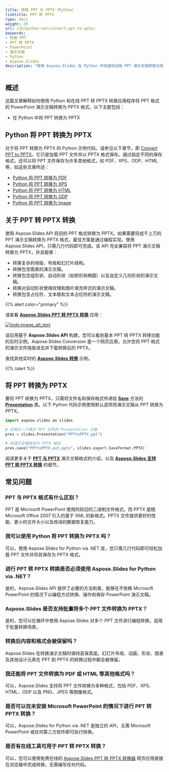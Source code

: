 ```yaml
---
title: 转换 PPT 为 PPTX（Python）
linktitle: PPT 转 PPTX
type: docs
weight: 20
url: /zh/python-net/convert-ppt-to-pptx/
keywords:
- 转换 PPT
- PPT 转 PPTX
- PowerPoint
- 演示文稿
- Python
- Aspose.Slides
description: "使用 Aspose.Slides 在 Python 中快速将旧版 PPT 演示文稿转换为现代 PPTX——清晰教程、免费代码示例，无需 Microsoft Office 依赖。"
---
```


## **概述**

这篇文章解释如何使用 Python 和在线 PPT 转 PPTX 转换应用程序将 PPT 格式的 PowerPoint 演示文稿转换为 PPTX 格式。以下主题包括：

- 在 Python 中将 PPT 转换为 PPTX

## **Python 将 PPT 转换为 PPTX**

对于将 PPT 转换为 PPTX 的 Python 示例代码，请参见以下章节，即 [Convert PPT to PPTX](#convert-ppt-to-pptx)。它只是加载 PPT 文件并以 PPTX 格式保存。通过指定不同的保存格式，还可以将 PPT 文件保存为许多其他格式，如 PDF、XPS、ODP、HTML 等，如这些文章所述：

- [Python 将 PPT 转换为 PDF](https://docs.aspose.com/slides/python-net/convert-powerpoint-to-pdf/)
- [Python 将 PPT 转换为 XPS](https://docs.aspose.com/slides/python-net/convert-powerpoint-to-xps/)
- [Python 将 PPT 转换为 HTML](https://docs.aspose.com/slides/python-net/convert-powerpoint-to-html/)
- [Python 将 PPT 转换为 ODP](https://docs.aspose.com/slides/python-net/save-presentation/)
- [Python 将 PPT 转换为 Image](https://docs.aspose.com/slides/python-net/convert-powerpoint-to-png/)

## **关于 PPT 转 PPTX 转换**

使用 Aspose.Slides API 将旧的 PPT 格式转换为 PPTX。如果需要将成千上万的 PPT 演示文稿转换为 PPTX 格式，最佳方案是通过编程实现。使用 Aspose.Slides API，只需几行代码即可完成。该 API 完全兼容将 PPT 演示文稿转换为 PPTX，并且能够：

- 转换复杂的母版、布局和幻灯片结构。
- 转换包含图表的演示文稿。
- 转换包含组形状、自动形状（如矩形和椭圆）以及自定义几何形状的演示文稿。
- 转换对自动形状使用纹理和图片填充样式的演示文稿。
- 转换包含占位符、文本框和文本占位符的演示文稿。

{{% alert color="primary" %}}

请查看 [**Aspose.Slides PPT 转 PPTX 转换**](https://products.aspose.app/slides/conversion/ppt-to-pptx) 应用：

[](https://products.aspose.app/slides/conversion/ppt-to-pptx)

[![todo:image_alt_text](ppt-to-pptx.png)](https://products.aspose.app/slides/conversion/ppt-to-pptx)

该应用基于 **Aspose.Slides API** 构建，您可以看到基本 PPT 转 PPTX 转换功能的实时示例。Aspose.Slides Conversion 是一个网页应用，允许您将 PPT 格式的演示文件拖放进去并下载转换后的 PPTX。

查找其他实时的 [**Aspose.Slides 转换**](https://products.aspose.app/slides/conversion/) 示例。

{{% /alert %}}

## **将 PPT 转换为 PPTX**

要将 PPT 转换为 PPTX，只需将文件名和保存格式传递给 [**Save**](https://reference.aspose.com/slides/python-net/aspose.slides/presentation/) 方法的 [**Presentation**](https://reference.aspose.com/slides/python-net/aspose.slides/presentation/) 类。以下 Python 代码示例使用默认选项将演示文稿从 PPT 转换为 PPTX。

```python
import aspose.slides as slides

# 实例化一个表示 PPT 文件的 Presentation 对象
pres = slides.Presentation("PPTtoPPTX.ppt")

# 将演示文稿保存为 PPTX 格式
pres.save("PPTtoPPTX_out.pptx", slides.export.SaveFormat.PPTX)
```

阅读更多关于 [**PPT 与 PPTX**](/slides/zh/python-net/ppt-vs-pptx/) 演示文稿格式的介绍，以及 [**Aspose.Slides 支持 PPT 转 PPTX 转换**](/slides/zh/python-net/convert-ppt-to-pptx/) 的细节。

## 常见问题

### **PPT 与 PPTX 格式有什么区别？**

PPT 是 Microsoft PowerPoint 使用的较旧的二进制文件格式，而 PPTX 是随 Microsoft Office 2007 引入的基于 XML 的新格式。PPTX 文件提供更好的性能、更小的文件大小以及改进的数据恢复能力。

### **我可以使用 Python 将 PPT 转换为 PPTX 吗？**

可以，使用 Aspose.Slides for Python via .NET 库，您只需几行代码即可轻松加载 PPT 文件并将其保存为 PPTX 格式。

### **进行 PPT 转 PPTX 转换是否必须使用 Aspose.Slides for Python via .NET？**

是的，Aspose.Slides API 提供了必要的方法和类，能够在不依赖 Microsoft PowerPoint 的情况下以编程方式转换、操作和保存 PowerPoint 演示文稿。

### **Aspose.Slides 是否支持批量将多个 PPT 文件转换为 PPTX？**

是的，您可以在循环中使用 Aspose.Slides 对多个 PPT 文件进行编程转换，适用于批量转换场景。

### **转换后内容和格式会被保留吗？**

Aspose.Slides 在转换演示文稿时保持高保真度。幻灯片布局、动画、形状、图表及其他设计元素在 PPT 到 PPTX 的转换过程中都会被保留。

### **我还能将 PPT 文件转换为 PDF 或 HTML 等其他格式吗？**

可以，Aspose.Slides 支持将 PPT 文件转换为多种格式，包括 PDF、XPS、HTML、ODP 以及 PNG、JPEG 等图像格式。

### **是否可以在未安装 Microsoft PowerPoint 的情况下进行 PPT 转 PPTX 转换？**

可以，Aspose.Slides for Python via .NET 是独立的 API，无需 Microsoft PowerPoint 或任何第三方软件即可执行转换。

### **是否有在线工具可用于 PPT 转 PPTX 转换？**

可以，您可以使用免费在线的 [Aspose.Slides PPT 转 PPTX 转换器](https://products.aspose.app/slides/conversion/ppt-to-pptx) 网页应用直接在浏览器中完成转换，无需编写任何代码。